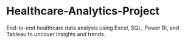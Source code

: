 # Healthcare-Analytics-Project
End-to-end healthcare data analysis using Excel, SQL, Power BI, and Tableau to uncover insights and trends.
